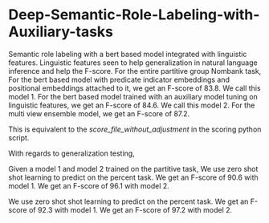 # Deep-Semantic-Role-Labeling-with-Auxiliary-tasks
Semantic role labeling with a bert based model integrated with linguistic features. Linguistic features seen to help generalization in natural language inference and help the F-score.
For the entire partitive group Nombank task,
For the bert based model with predicate indicator embeddings and positional embeddings attached to it, we get an F-score of 83.8. We call this model 1.
For the bert based model trained with an auxiliary model tuning on linguistic features, we get an F-score of 84.6. We call this model 2.
For the multi view ensemble model, we get an F-score of 87.2. 

This is equivalent to the _score_file_without_adjustment_ in the scoring python script. 

With regards to generalization testing, 

Given a model 1 and model 2 trained on the partitive task,
We use zero shot shot learning to predict on the percent task. 
We get an F-score of 90.6 with model 1.
We get an F-score of 96.1 with model 2.  


We use zero shot shot learning to predict on the percent task. 
We get an F-score of 92.3 with model 1.
We get an F-score of 97.2 with model 2.
